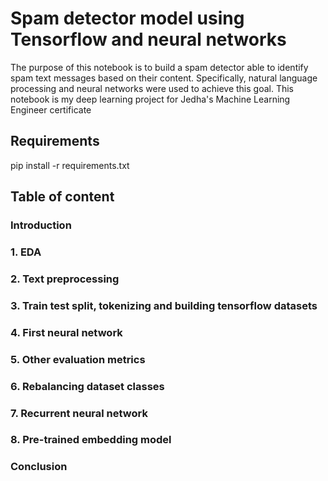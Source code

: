 # Spam detector model using Tensorflow and neural networks
The purpose of this notebook is to build a spam detector able to identify spam text messages based on their content.
Specifically, natural language processing and neural networks were used to achieve this goal.
This notebook is my deep learning project for Jedha's Machine Learning Engineer certificate 

## Requirements
pip install -r requirements.txt

## Table of content
### Introduction
### 1. EDA
### 2. Text preprocessing
### 3. Train test split, tokenizing and building tensorflow datasets
### 4. First neural network
### 5. Other evaluation metrics
### 6. Rebalancing dataset classes
### 7. Recurrent neural network
### 8. Pre-trained embedding model
### Conclusion
